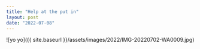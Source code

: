 ```yaml
---
title: "Help at the put in"
layout: post
date: "2022-07-08"
---
```


![yo yo]({{ site.baseurl }}/assets/images/2022/IMG-20220702-WA0009.jpg)
